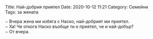Title: Най-добрия приятел
Date: 2020-10-12 11:21
Category: Семейни
Tags: за жената

&minus; Вчера жена ми избяга с Наско, най-добрият ми приятел.  
&minus; Ха! Че откога Наско въобще ти е приятел, че и най-добър?  
&minus; От вчера.